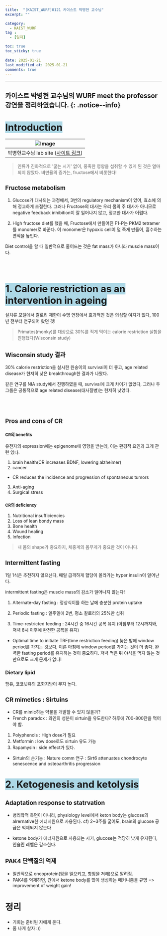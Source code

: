 ```yaml
---
title:  "[KAIST_WURF]0121 카이스트 박병현 교수님" 
excerpt: ""

category:
  - KAIST_WURF
tag :
  - [일지]

toc: true
toc_sticky: true
 
date: 2025-01-21
last_modified_at: 2025-01-21
comments: true
---
```


---
카이스트 박병현 교수님의 WURF meet the professor 강연을 정리하였습니다.
{: .notice--info}
---


# <span style="background-color:LightBlue; font-size:110%">Introduction

| ![Image](https://github.com/user-attachments/assets/b230c457-04bf-4cc9-b459-a66d56424906) | 
|:--:| 
| 박병현교수님 lab site ([사이트 링크](https://sites.google.com/view/bhparklab/home)) |


> 인류가 진화적으로 '굶는 시기' 없이, 풍족한 영양을 섭취할 수 있게 된 것은 얼마 되지 않았다. 비만율의 증가는, fructose에서 비롯한다!

## <span style="font-size:90%">Fructose metabolism
1. Glucose가 대사되는 과정에서, 3번의 regulatory mechanism이 있어, 효소에 의해 정교하게 조절한다. 그러나 Fructose의 대사는 우리 몸의 주 대사가 아니므로 negative feedback inhibition이 잘 일어나지 않고, 정교한 대사가 어렵다.

2. High fructose diet를 했을 때, Fructose에서 만들어진 F1-P는 PKM2 tetramer를 monomer로 바꾼다. 이 monomer은 hypoxic cell이 덜 죽게 만들어, 흡수하는 면적을 높인다.

Diet control을 할 때 일반적으로 줄어드는 것은 fat mass가 아니라 muscle mass이다.

<br>
<br>

# <span style="background-color:LightBlue; font-size:110%">1. Calorie restriction as an intervention in ageing

설치류 모델에서 칼로리 제한이 수명 연장에서 효과적인 것은 의심할 여지가 없다, 100년 전부터 연구되어 왔던 것!

> Primates(monky)를 대상으로 30%를 적게 먹이는 calorie restriction 실험을 진행했다(Wisconsin study)

## <span style="font-size:90%">Wisconsin study 결과

30% calorie restriction을 실시한 원숭이의 survival이 더 좋고, age related disease가 현저히 낮은 breakthrough한 결과가 나왔다.

같은 연구를 NIA study에서 진행하였을 때, survival에 크게 차이가 없었다, 그러나 두 그룹은 공통적으로 age related disease(대사질병)는 현저히 낮았다.

<br>
<br>

## <span style="font-size:90%"> Pros and cons of CR
### <span style="font-size:80%"> CR의 benefits

유전자의 expression에는 epigenome에 영향을 받는데, 이는 환경적 요인과 크게 관련 있다. 
1. brain health(CR increases BDNF, lowering alzheimer)
2. cancer
  - CR reduces the incidence and progression of spontaneous tumors
3. Anti-aging
4. Surgical stress

### <span style="font-size:80%"> CR의 deficiency
1. Nutritional insufficiencies
2. Loss of lean bondy mass
3. Bone health
4. Wound healing
5. Infection

> 내 몸의 shape가 중요하지, 체중계의 몸무게가 중요한 것이 아니다.

## <span style="font-size:90%"> Intermittent fasting
1일 1식은 추천하지 않으신다, 매일 급격하게 혈당이 올라가는 hyper insulin이 일어난다.

intermittent fasting은 muscle mass의 감소가 일어나지 않는다! 

1. Alternate-day fasting : 정상식이를 하는 날에 충분한 protein uptake

2. Periodic fasting : 일주일에 2번, 평소 칼로리의 25%만 섭취

3. Time-restricted feeding : 24시간 중 16시간 공복 유지 (아침부터 12시까지와, 저녁 8시 이후에 완전한 공복을 유지)
  - Optimal time to initiate TRF(time restriction feeding)
    늦은 밤에 window period를 가지는 것보다, 이른 아침에 window period를 가지는 것이 더 좋다. 
    완벽한 fasting period를 유지하는 것이 중요하다. 저녁 먹은 뒤 야식을 먹지 않는 것만으로도 크게 문제가 없다!


### Dietary lipid
팜유, 코코넛유의 포화지방이 무지 높다.

## <span style="font-size:90%"> CR mimetics : Sirtuins
- CR를 mimic하는 약물을 개발할 수 있지 않을까?
- French paradox : 와인의 성분이 sirtuin을 유도한다? 하루에 700-800잔을 먹어야 함.

1. Polyphenols : High dose가 필요
2. Metformin : low dose로도 sirtuin 유도 가능
3. Rapamysin : side effect가 있다.

- Sirtuin의 순기능 : Nature comm 연구 : Sirt6 attenuates chondrocyte senescence and osteoarthritis progression


# <span style="background-color:LightBlue; font-size:110%">2. Ketogenesis and ketolysis
## <span style="font-size:90%"> Adaptation response to statrvation
- 병리학적 측면이 아니라, physiology level에서 keton body는 glucose의 alrernative한 에너지원으로 사용된다.
cf) 2~3주를 굶어도, brain의 glucose 공급은 억제되지 않는다

- ketone body가 에너지원으로 사용되는 시기, glucose는 적당히 낮게 유지된다, 인슐린 레벨은 감소한다.
## <span style="font-size:90%"> PAK4 단백질의 억제
- 일반적으로 oncoprotein(암을 일으키고, 항암을 저해)으로 알려짐.
- PAK4를 억제하면, 간에서 ketone body를 많이 생성하는 메커니즘을 규명
  => improvement of weight gain!


# 정리
- 기회는 준비된 자에게 온다.
- 폼 나게 살자 :))